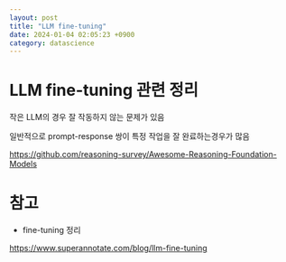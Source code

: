```yaml
---
layout: post
title: "LLM fine-tuning"
date: 2024-01-04 02:05:23 +0900
category: datascience
---
```


# LLM fine-tuning 관련 정리 

작은 LLM의 경우 잘 작동하지 않는 문제가 있음 

일반적으로 prompt-response 쌍이 특정 작업을 잘 완료하는경우가 많음 



https://github.com/reasoning-survey/Awesome-Reasoning-Foundation-Models
































# 참고

- fine-tuning 정리

https://www.superannotate.com/blog/llm-fine-tuning
